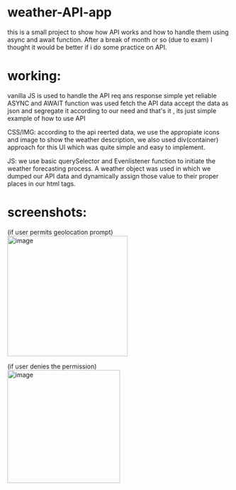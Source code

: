 # weather-API-app

this is a small project to show how API works and how to handle them using async and await function.
After a break of month or so (due to exam) I thought it would be better if i do some practice on API.


# working:

  vanilla JS is used to handle the API req ans response
  simple yet reliable ASYNC and AWAIT function was used fetch the API data
  accept the data as json and segregate it according to our need
  and that's it , its just simple example of how to use API
  
  CSS/IMG:
    according to the api reerted data, we use the appropiate icons and image to show the weather description,
    we also used div(container) approach for this UI which was quite simple and easy to implement.
    
  JS:
    we use basic querySelector and Evenlistener function to initiate the weather forecasting process.
    A weather object was used in which we dumped our API data and dynamically assign those value to their proper places in our html tags.
    
    
  
  
# screenshots:

  (if user permits geolocation prompt) <br>
  <img width="271" alt="image" src="https://user-images.githubusercontent.com/76240365/171340449-e765daa0-f878-46e5-a47b-8f24e8539a5e.png">
  
  (if user denies the permission) <br>
  <img width="254" alt="image" src="https://user-images.githubusercontent.com/76240365/171340515-0f89de9c-b13e-46d4-a250-3cbe3700cd81.png">

